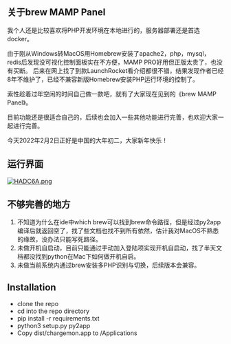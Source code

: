 ## 关于brew MAMP Panel

我个人还是比较喜欢将PHP开发环境在本地进行的，服务器部署还是首选docker。

由于刚从Windows转MacOS用Homebrew安装了apache2，php，mysql，redis后发现没可视化控制面板实在不方便，MAMP PRO好用但正版太贵了，也没有买断。
后来在网上找了到款LaunchRocket看介绍都很不错，结果发现作者已经8年不维护了，已经不兼容新版Homebrew安装PHP运行环境的控制了。

索性趁着过年空闲的时间自己做一款吧，就有了大家现在见到的《brew MAMP Panel》。

目前功能还是很适合自己的，后续也会加入一些其他功能进行完善，也欢迎大家一起进行完善。

今天2022年2月2日正好是中国的大年初二，大家新年快乐！

## 运行界面

[![HADC6A.png](https://s4.ax1x.com/2022/02/02/HADC6A.png)](https://imgtu.com/i/HADC6A)

## 不够完善的地方

1. 不知道为什么在ide中which brew可以找到brew命令路径，但是经过py2app编译后就返回空了，找了些文档也找不到所有依然，估计我对MacOS不熟悉的缘故，没办法只能写死路径。
2. 未做开机自启动，目前只能通过手动加入登陆项实现开机自启动，找了半天文档都没找到python在Mac下如何做开机自启。
3. 未做当前系统内通过brew安装多PHP识别与切换，后续版本会兼容。

## Installation
- clone the repo
- cd into the repo directory
- pip install -r requirements.txt
- python3 setup.py py2app
- Copy dist/chargemon.app to /Applications